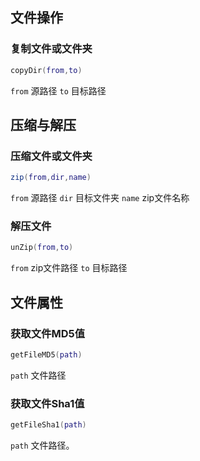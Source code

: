 ## 文件操作
### 复制文件或文件夹
``` lua
copyDir(from,to)
```
`from` 源路径
`to` 目标路径

## 压缩与解压
### 压缩文件或文件夹
``` lua
zip(from,dir,name)
```
`from` 源路径
`dir` 目标文件夹
`name` zip文件名称

### 解压文件
``` lua
unZip(from,to)
```
`from` zip文件路径
`to` 目标路径

## 文件属性
### 获取文件MD5值
``` lua
getFileMD5(path)
```
`path` 文件路径

### 获取文件Sha1值
``` lua
getFileSha1(path)
```
`path` 文件路径。


